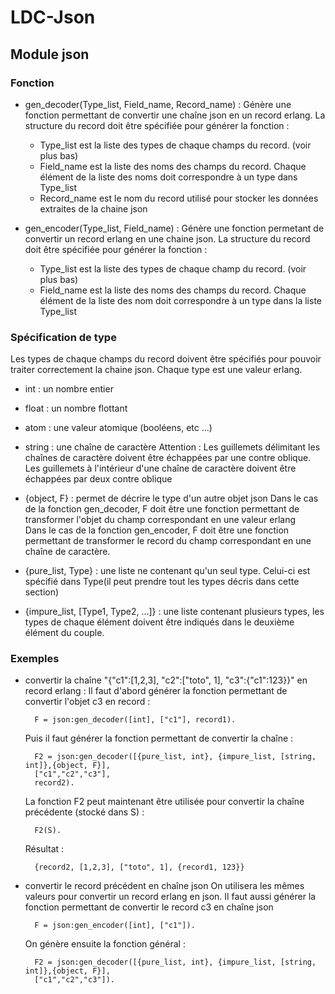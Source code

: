 # LDC-Json

## Module json


### Fonction
- gen_decoder(Type_list, Field_name, Record_name) :
    Génère une fonction permettant de convertir une chaîne json en un record erlang.
	La structure du record doit être spécifiée pour générer la fonction :
	
    - Type_list est la liste des types de chaque champs du record. (voir plus bas)
    - Field_name est la liste des noms des champs du record. Chaque élément de la liste des noms doit correspondre à un type dans Type_list
	- Record_name est le nom du record utilisé pour stocker les données extraites de la chaine json

- gen_encoder(Type_list, Field_name) :
    Génère une fonction permetant de convertir un record erlang en une chaine json.
	La structure du record doit être spécifiée pour générer la fonction :
	
    - Type_list est la liste des types de chaque champ du record. (voir plus bas)
    - Field_name est la liste des noms des champs du record. Chaque élément de la liste des nom doit correspondre à un type dans la liste Type_list

### Spécification de type
Les types de chaque champs du record doivent être spécifiés pour pouvoir traiter correctement la chaine json. Chaque type est une valeur erlang.

- int : un nombre entier
- float : un nombre flottant
- atom : une valeur atomique (booléens, etc ...)
- string : une chaîne de caractère
  Attention : Les guillemets délimitant les chaînes de caractère doivent être échappées par une contre oblique. Les guillemets à l'intérieur d'une chaîne de caractère doivent être échappées par deux contre oblique

- {object, F} : permet de décrire le type d'un autre objet json
  Dans le cas de la fonction gen_decoder, F doit être une fonction permettant de transformer l'objet du champ correspondant en une valeur erlang  
  Dans le cas de la fonction gen_encoder, F doit être une fonction permettant de transformer le record du champ correspondant en une chaîne de caractère.

- {pure_list, Type} : une liste ne contenant qu'un seul type. Celui-ci est spécifié dans Type(il peut prendre tout les types décris dans cette section)
- {impure_list, [Type1, Type2, ...]} : une liste contenant plusieurs types, les types  de chaque élément doivent être indiqués dans le deuxième élément du couple.

### Exemples

- convertir la chaîne "{"c1":[1,2,3], "c2":["toto", 1], "c3":{"c1":123}}" en record erlang :
Il faut d'abord générer la fonction permettant de convertir l'objet c3 en record :

		F = json:gen_decoder([int], ["c1"], record1).

	Puis il faut générer la fonction permettant de convertir la chaîne :

		F2 = json:gen_decoder([{pure_list, int}, {impure_list, [string, int]},{object, F}],
		["c1","c2","c3"],
		record2).

	La fonction F2 peut maintenant être utilisée pour convertir la chaîne précédente (stocké dans S) :

		F2(S).

	Résultat :

		{record2, [1,2,3], ["toto", 1], {record1, 123}}

- convertir le record précédent en chaîne json
  On utilisera les mêmes valeurs pour convertir un record erlang en json.
  Il faut aussi générer la fonction permettant de convertir le record c3 en chaîne json
  
		F = json:gen_encoder([int], ["c1"]).
  
  On génère ensuite la fonction général :
  
		F2 = json:gen_decoder([{pure_list, int}, {impure_list, [string, int]},{object, F}],
		["c1","c2","c3"]).
